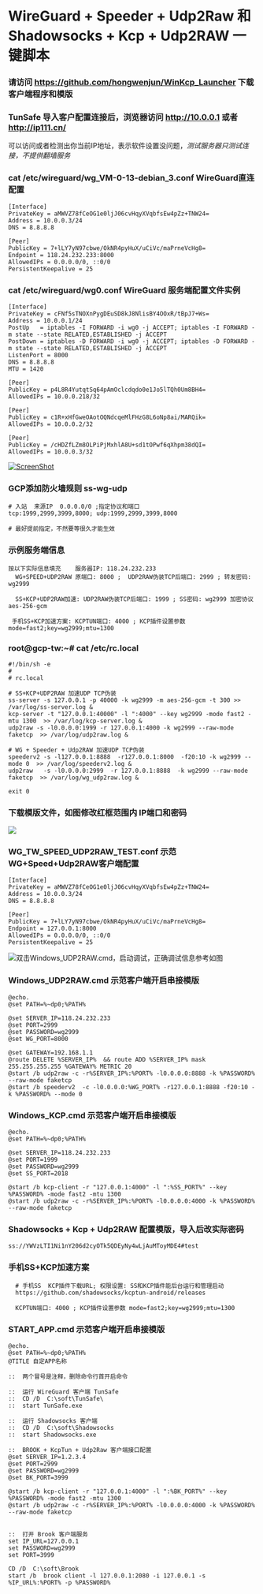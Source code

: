 # WireGuard + Speeder + Udp2Raw 和 Shadowsocks + Kcp + Udp2RAW 一键脚本
### 请访问 https://github.com/hongwenjun/WinKcp_Launcher 下载客户端程序和模版

### TunSafe 导入客户配置连接后，浏览器访问  http://10.0.0.1  或者  http://ip111.cn/
可以访问或者检测出你当前IP地址，表示软件设置没问题，*测试服务器只测试连接，不提供翻墙服务*

### cat /etc/wireguard/wg_VM-0-13-debian_3.conf   WireGuard直连配置
```
[Interface]
PrivateKey = aMWVZ78fCeOG1e0ljJ06cvHqyXVqbfsEw4pZz+TNW24=
Address = 10.0.0.3/24
DNS = 8.8.8.8

[Peer]
PublicKey = 7+lLY7yN97cbwe/OkNR4pyHuX/uCiVc/maPrneVcHg8=
Endpoint = 118.24.232.233:8000
AllowedIPs = 0.0.0.0/0, ::0/0
PersistentKeepalive = 25
```

### cat /etc/wireguard/wg0.conf    WireGuard 服务端配置文件实例
```
[Interface]
PrivateKey = cFNf5sTNOXnPygDEuSD8kJ8NlisBY4OOxR/tBpJ7+Ws=
Address = 10.0.0.1/24
PostUp   = iptables -I FORWARD -i wg0 -j ACCEPT; iptables -I FORWARD -m state --state RELATED,ESTABLISHED -j ACCEPT
PostDown = iptables -D FORWARD -i wg0 -j ACCEPT; iptables -D FORWARD -m state --state RELATED,ESTABLISHED -j ACCEPT
ListenPort = 8000
DNS = 8.8.8.8
MTU = 1420

[Peer]
PublicKey = p4L8R4YutqtSq64pAmOclcdqdo0e1Jo5lTQh0Um8BH4=
AllowedIPs = 10.0.0.218/32

[Peer]
PublicKey = c1R+xHfGweOAotOQNdcqeMlFHzG8L6oNp8ai/MARQik=
AllowedIPs = 10.0.0.2/32

[Peer]
PublicKey = /cHDZfLZm8OLPiPjMxhlA8U+sd1tOPwf6qXhpm38dQI=
AllowedIPs = 10.0.0.3/32

```

[![ScreenShot](https://raw.githubusercontent.com/hongwenjun/vps_setup/master/img/ss_wgmtu.jpg)](https://youtu.be/-sJLfPg12oc)

### GCP添加防火墙规则 ss-wg-udp
```
# 入站  来源IP  0.0.0.0/0 ;指定协议和端口
tcp:1999,2999,3999,8000; udp:1999,2999,3999,8000

# 最好提前指定，不然要等很久才能生效

```

###  示例服务端信息
```
按以下实际信息填充    服务器IP: 118.24.232.233
  WG+SPEED+UDP2RAW 原端口: 8000 ;  UDP2RAW伪装TCP后端口: 2999 ; 转发密码: wg2999

  SS+KCP+UDP2RAW加速: UDP2RAW伪装TCP后端口: 1999 ; SS密码: wg2999 加密协议 aes-256-gcm

 手机SS+KCP加速方案: KCPTUN端口: 4000 ; KCP插件设置参数 mode=fast2;key=wg2999;mtu=1300

```
###  root@gcp-tw:~# cat /etc/rc.local
```
#!/bin/sh -e
#
# rc.local

# SS+KCP+UDP2RAW 加速UDP TCP伪装
ss-server -s 127.0.0.1 -p 40000 -k wg2999 -m aes-256-gcm -t 300 >> /var/log/ss-server.log &
kcp-server -t "127.0.0.1:40000" -l ":4000" --key wg2999 -mode fast2 -mtu 1300  >> /var/log/kcp-server.log &
udp2raw -s -l0.0.0.0:1999 -r 127.0.0.1:4000 -k wg2999 --raw-mode faketcp  >> /var/log/udp2raw.log &

# WG + Speeder + Udp2RAW 加速UDP TCP伪装
speederv2 -s -l127.0.0.1:8888  -r127.0.0.1:8000  -f20:10 -k wg2999 --mode 0  >> /var/log/speederv2.log &
udp2raw   -s -l0.0.0.0:2999  -r 127.0.0.1:8888  -k wg2999 --raw-mode faketcp  >> /var/log/wg_udp2raw.log &

exit 0
```
### 下载模版文件，如图修改红框范围内 IP端口和密码
![](https://raw.githubusercontent.com/hongwenjun/WinKcp_Launcher/master/template/wg_ss.png)

###  WG_TW_SPEED_UDP2RAW_TEST.conf      示范WG+Speed+Udp2RAW客户端配置
```
[Interface]
PrivateKey = aMWVZ78fCeOG1e0ljJ06cvHqyXVqbfsEw4pZz+TNW24=
Address = 10.0.0.3/24
DNS = 8.8.8.8

[Peer]
PublicKey = 7+lLY7yN97cbwe/OkNR4pyHuX/uCiVc/maPrneVcHg8=
Endpoint = 127.0.0.1:8000
AllowedIPs = 0.0.0.0/0, ::0/0
PersistentKeepalive = 25

```

![双击Windows_UDP2RAW.cmd，启动调试，正确调试信息参考如图](https://raw.githubusercontent.com/hongwenjun/vps_setup/master/img/speed_udp2raw_debug.png)

###  Windows_UDP2RAW.cmd  示范客户端开启串接模版
```
@echo.
@set PATH=%~dp0;%PATH%

@set SERVER_IP=118.24.232.233
@set PORT=2999
@set PASSWORD=wg2999
@set WG_PORT=8000

@set GATEWAY=192.168.1.1
@route DELETE %SERVER_IP%  && route ADD %SERVER_IP% mask 255.255.255.255 %GATEWAY% METRIC 20
@start /b udp2raw -c -r%SERVER_IP%:%PORT% -l0.0.0.0:8888 -k %PASSWORD% --raw-mode faketcp
@start /b speederv2  -c -l0.0.0.0:%WG_PORT% -r127.0.0.1:8888 -f20:10 -k %PASSWORD% --mode 0

```

###  Windows_KCP.cmd   示范客户端开启串接模版
```
@echo.
@set PATH=%~dp0;%PATH%

@set SERVER_IP=118.24.232.233
@set PORT=1999
@set PASSWORD=wg2999
@set SS_PORT=2018

@start /b kcp-client -r "127.0.0.1:4000" -l ":%SS_PORT%" --key %PASSWORD% -mode fast2 -mtu 1300
@start /b udp2raw -c -r%SERVER_IP%:%PORT% -l0.0.0.0:4000 -k %PASSWORD% --raw-mode faketcp

```
### Shadowsocks + Kcp + Udp2RAW  配置模版，导入后改实际密码

```
ss://YWVzLTI1Ni1nY206d2cyOTk5QDEyNy4wLjAuMToyMDE4#test
```

### 手机SS+KCP加速方案
```
  # 手机SS  KCP插件下载URL; 权限设置: SS和KCP插件能后台运行和管理启动
  https://github.com/shadowsocks/kcptun-android/releases

  KCPTUN端口: 4000 ; KCP插件设置参数 mode=fast2;key=wg2999;mtu=1300
```


###  START_APP.cmd  示范客户端开启串接模版
```
@echo.
@set PATH=%~dp0;%PATH%
@TITLE 自定APP名称

::  两个冒号是注释，删除命令行首开启命令

::  运行 WireGuard 客户端 TunSafe
::  CD /D  C:\soft\TunSafe\
::  start TunSafe.exe

::  运行 Shadowsocks 客户端
::  CD /D  C:\soft\Shadowsocks
::  start Shadowsocks.exe

::  BROOK + KcpTun + Udp2Raw 客户端接口配置
@set SERVER_IP=1.2.3.4
@set PORT=2999
@set PASSWORD=wg2999
@set BK_PORT=3999

@start /b kcp-client -r "127.0.0.1:4000" -l ":%BK_PORT%" --key %PASSWORD% -mode fast2 -mtu 1300
@start /b udp2raw -c -r%SERVER_IP%:%PORT% -l0.0.0.0:4000 -k %PASSWORD% --raw-mode faketcp


::  打开 Brook 客户端服务
set IP_URL=127.0.0.1
set PASSWORD=wg2999
set PORT=3999

CD /D  C:\soft\Brook
start /b  brook client -l 127.0.0.1:2080 -i 127.0.0.1 -s %IP_URL%:%PORT% -p %PASSWORD%

```
